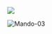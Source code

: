 ![](https://komarev.com/ghpvc/?username=Mando-03)
<p align="left"> <img src="https://komarev.com/ghpvc/?username=Mando-03&label=Profile%20views&color=0e75b6&style=flat" alt="Mando-03" /> </p>
<!--
**Mando-03/Mando-03** is a ✨ _special_ ✨ repository because its `README.md` (this file) appears on your GitHub profile.

Here are some ideas to get you started:

- 🔭 I’m currently working on ...
- 🌱 I’m currently learning ...
- 👯 I’m looking to collaborate on ...
- 🤔 I’m looking for help with ...
- 💬 Ask me about ...
- 📫 How to reach me: ...
- 😄 Pronouns: ...
- ⚡ Fun fact: ...
-->
